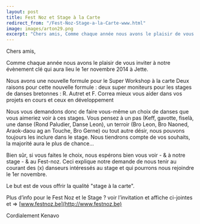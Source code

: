 ```yaml
---
layout: post
title: Fest Noz et Stage à la Carte
redirect_from: "/Fest-Noz-Stage-a-la-Carte-www.html"
image: images/arton29.png
excerpt: "Chers amis, Comme chaque année nous avons le plaisir de vous inviter à notre évènement clé qui aura lieu le 1er novembre 2014 à Jette. Nous avons une nouvelle formule pour le Super Workshop à la carte Deux raisons pour cette nouvelle formule : deux super moniteurs pour les stages de danses bretonnes : R. Autret et F. Correa mieux vous aider dans vos projets en cours et ceux en développement..."
---
```

Chers amis,

Comme chaque année nous avons le plaisir de vous inviter à notre
évènement clé qui aura lieu le 1er novembre 2014 à Jette.

Nous avons une nouvelle formule pour le Super Workshop à la carte Deux
raisons pour cette nouvelle formule : deux super moniteurs pour les
stages de danses bretonnes : R. Autret et F. Correa mieux vous aider
dans vos projets en cours et ceux en développement

Nous vous demandons donc de faire vous-même un choix de danses que
vous aimeriez voir à ces stages. Vous pensez à un pas (Keff, gavotte,
fiselà, une danse (Rond Paludier, Danse Leon), un terroir (Bro Leon,
Bro Naoned, Araok-daou ag an Touche, Bro Gerne) ou tout autre désir,
nous pouvons toujours les inclure dans le stage. Nous tiendrons compte
de vos souhaits, la majorité aura le plus de chance...

Bien sûr, si vous faites le choix, nous espérons bien vous voir - & à
notre stage - & au Fest-noz. Ceci explique notre demande de nous tenir
au courant des (x) danseurs intéressés au stage et qui pourrons nous
rejoindre le 1er novembre.

Le but est de vous offrir la qualité "stage à la carte".

Plus d’info pour le Fest Noz et le Stage ? voir l’invitation et
affiche ci-jointes et => [www.festnoz.be](http://www.festnoz.be)

Cordialement Kenavo
